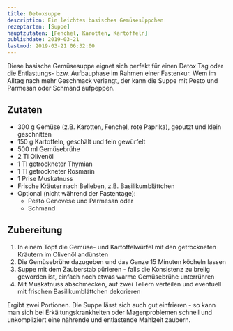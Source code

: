 ```yaml
---
title: Detoxsuppe
description: Ein leichtes basisches Gemüsesüppchen
rezeptarten: [Suppe]
hauptzutaten: [Fenchel, Karotten, Kartoffeln]
publishdate: 2019-03-21
lastmod: 2019-03-21 06:32:00
---
```


Diese basische Gemüsesuppe eignet sich perfekt für einen Detox Tag oder die Entlastungs- bzw. Aufbauphase im Rahmen einer Fastenkur. Wem im Alltag nach mehr Geschmack verlangt, der kann die Suppe mit Pesto und Parmesan oder Schmand aufpeppen.

## Zutaten

- 300 g Gemüse (z.B. Karotten, Fenchel, rote Paprika), geputzt und klein geschnitten
- 150 g Kartoffeln, geschält und fein gewürfelt
- 500 ml Gemüsebrühe
- 2 Tl Olivenöl
- 1 Tl getrockneter Thymian
- 1 Tl getrockneter Rosmarin
- 1 Prise Muskatnuss
- Frische Kräuter nach Belieben, z.B. Basilikumblättchen
- Optional (nicht während der Fastentage):
  - Pesto Genovese und Parmesan oder
  - Schmand


## Zubereitung

1. In einem Topf die Gemüse- und Kartoffelwürfel mit den getrockneten Kräutern im Olivenöl andünsten
2. Die Gemüsebrühe dazugeben und das Ganze 15 Minuten köcheln lassen 
4. Suppe mit dem Zauberstab pürieren - falls die Konsistenz zu breiig geworden ist, einfach noch etwas warme Gemüsebrühe unterrühren
5. Mit Muskatnuss abschmecken, auf zwei Tellern verteilen und eventuell mit frischen Basilikumblättchen dekorieren

Ergibt zwei Portionen. Die Suppe lässt sich auch gut einfrieren - so kann man sich bei Erkältungskrankheiten oder Magenproblemen schnell und unkompliziert eine nährende und entlastende Mahlzeit zaubern.